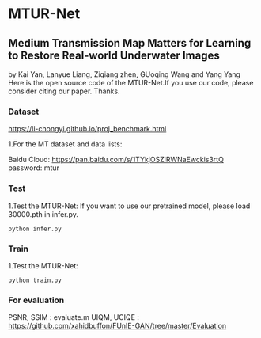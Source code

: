 # MTUR-Net
## Medium Transmission Map Matters for Learning to Restore Real-world Underwater Images
by Kai Yan, Lanyue Liang, Ziqiang zhen, GUoqing Wang and Yang Yang  
Here is the open source code of the MTUR-Net.If you use our code, please consider citing our paper. Thanks.  

### Dataset
https://li-chongyi.github.io/proj_benchmark.html

1.For the MT dataset and data lists:

Baidu Cloud:     https://pan.baidu.com/s/1TYkjOSZlRWNaEwckis3rtQ    password: mtur 


### Test


1.Test the MTUR-Net:
If you want to use our pretrained model, please load 30000.pth in infer.py.
```
python infer.py
```
### Train

1.Test the MTUR-Net:

```
python train.py
```
### For evaluation
PSNR, SSIM : evaluate.m
UIQM, UCIQE :
https://github.com/xahidbuffon/FUnIE-GAN/tree/master/Evaluation
